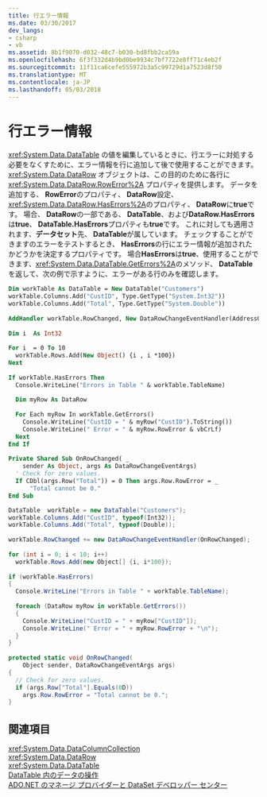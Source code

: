 ```yaml
---
title: 行エラー情報
ms.date: 03/30/2017
dev_langs:
- csharp
- vb
ms.assetid: 8b1f9070-d032-48c7-b030-bd8fbb2ca59a
ms.openlocfilehash: 6f3f332d4b9bd0be9934c7bf7722e8ff71c4eb2f
ms.sourcegitcommit: 11f11ca6cefe555972b3a5c99729d1a7523d8f50
ms.translationtype: MT
ms.contentlocale: ja-JP
ms.lasthandoff: 05/03/2018
---
```

# <a name="row-error-information"></a>行エラー情報
<xref:System.Data.DataTable> の値を編集しているときに、行エラーに対処する必要をなくすために、エラー情報を行に追加して後で使用することができます。 <xref:System.Data.DataRow> オブジェクトは、この目的のために各行に <xref:System.Data.DataRow.RowError%2A> プロパティを提供します。 データを追加する、 **RowError**のプロパティ、 **DataRow**設定、<xref:System.Data.DataRow.HasErrors%2A>のプロパティ、 **DataRow**に**true**です。 場合、 **DataRow**の一部である、 **DataTable**、および**DataRow.HasErrors**は**true**、 **DataTable.HasErrors**プロパティも**true**です。 これに対しても適用されます、**データセット**先、 **DataTable**が属しています。 チェックすることができますのエラーをテストするとき、 **HasErrors**の行にエラー情報が追加されたかどうかを決定するプロパティです。 場合**HasErrors**は**true**、使用することができます、<xref:System.Data.DataTable.GetErrors%2A>のメソッド、 **DataTable**を返して、次の例で示すように、エラーがある行のみを確認します。  
  
```vb  
Dim workTable As DataTable = New DataTable("Customers")  
workTable.Columns.Add("CustID", Type.GetType("System.Int32"))  
workTable.Columns.Add("Total", Type.GetType("System.Double"))  
  
AddHandler workTable.RowChanged, New DataRowChangeEventHandler(AddressOf OnRowChanged)  
  
Dim i  As Int32  
  
For i  = 0 To 10  
  workTable.Rows.Add(New Object() {i , i *100})  
Next  
  
If workTable.HasErrors Then  
  Console.WriteLine("Errors in Table " & workTable.TableName)  
  
  Dim myRow As DataRow  
  
  For Each myRow In workTable.GetErrors()  
    Console.WriteLine("CustID = " & myRow("CustID").ToString())  
    Console.WriteLine(" Error = " & myRow.RowError & vbCrLf)  
  Next  
End If  
  
Private Shared Sub OnRowChanged( _  
    sender As Object, args As DataRowChangeEventArgs)  
  ' Check for zero values.  
  If CDbl(args.Row("Total")) = 0 Then args.Row.RowError = _  
      "Total cannot be 0."  
End Sub  
```  
  
```csharp  
DataTable  workTable = new DataTable("Customers");  
workTable.Columns.Add("CustID", typeof(Int32));  
workTable.Columns.Add("Total", typeof(Double));  
  
workTable.RowChanged += new DataRowChangeEventHandler(OnRowChanged);  
  
for (int i = 0; i < 10; i++)  
  workTable.Rows.Add(new Object[] {i, i*100});  
  
if (workTable.HasErrors)  
{  
  Console.WriteLine("Errors in Table " + workTable.TableName);  
  
  foreach (DataRow myRow in workTable.GetErrors())  
  {  
    Console.WriteLine("CustID = " + myRow["CustID"]);  
    Console.WriteLine(" Error = " + myRow.RowError + "\n");  
  }  
}  
  
protected static void OnRowChanged(  
    Object sender, DataRowChangeEventArgs args)  
{  
  // Check for zero values.  
  if (args.Row["Total"].Equals(0D))  
    args.Row.RowError = "Total cannot be 0.";  
}  
```  
  
## <a name="see-also"></a>関連項目  
 <xref:System.Data.DataColumnCollection>  
 <xref:System.Data.DataRow>  
 <xref:System.Data.DataTable>  
 [DataTable 内のデータの操作](../../../../../docs/framework/data/adonet/dataset-datatable-dataview/manipulating-data-in-a-datatable.md)  
 [ADO.NET のマネージ プロバイダーと DataSet デベロッパー センター](http://go.microsoft.com/fwlink/?LinkId=217917)

